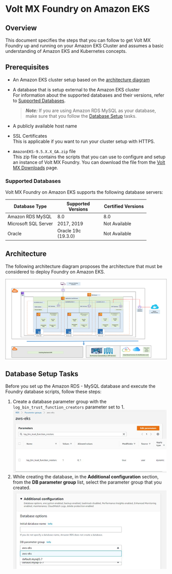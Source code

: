 
# Volt MX Foundry on Amazon EKS

## <a name="Overview"></a>Overview

This document specifies the steps that you can follow to get Volt MX Foundry up and running on your Amazon EKS Cluster and assumes a basic understanding of Amazon EKS and Kubernetes concepts.


## <a name="Prerequisites"></a>Prerequisites

*   An Amazon EKS cluster setup based on the [architecture diagram](#Architecture)
*   A database that is setup external to the Amazon EKS cluster  
    For information about the supported databases and their versions, refer to [Supported Databases](#Databases).  

    >  ***Note:*** If you are using Amazon RDS MySQL as your database, make sure that you follow the [Database Setup](#Database) tasks.

*   A publicly available host name
*   SSL Certificates  
    This is applicable if you want to run your cluster setup with HTTPS.
*   `AmazonEKS-9.5.X.X_GA.zip` file  
    This zip file contains the scripts that you can use to configure and setup an instance of Volt MX Foundry. You can download the file from the [Volt MX Downloads](https://hclsoftware.flexnetoperations.com/flexnet/operationsportal/entitledDownloadFile.action?downloadPkgId=HCL_Volt_Foundry_v9.2.x&orgId=HCL&fromRecentFile=false&fromRecentPkg=true&fromDL=false) page.


### <a name="Databases"></a>Supported Databases

Volt MX Foundry on Amazon EKS supports the following database servers:

<table cellspacing="0" style="margin-left: 0;margin-right: auto;width: 441px;"><colgroup><col style="width: 183px;"> <col style="width: 165px;"> <col style="width: 165px;"></colgroup>

<thead>

<tr>

<th scope="col">Database Type</th>

<th scope="col">Supported Versions</th>

<th scope="col">Certified Versions</th>

</tr>

</thead>

<tbody>

<tr>

<td style="text-align: left;">Amazon RDS MySQL</td>

<td>8.0</td>

<td>8.0</td>

</tr>

<tr>

<td style="text-align: left;">Microsoft SQL Server</td>

<td>2017, 2019</td>

<td>Not Available</td>

</tr>

<tr>

<td style="text-align: left;">Oracle</td>

<td>Oracle 19c (19.3.0)</td>

<td>Not Available</td>

</tr>

</tbody>

</table>

## <a name="Architecture"></a>Architecture

The following architecture diagram proposes the architecture that must be considered to deploy Foundry on Amazon EKS.

![](Resources/Images/FoundryOnEKS_Architecture.png)

## <a name="Database"></a>Database Setup Tasks

Before you set up the Amazon RDS - MySQL database and execute the Foundry database scripts, follow these steps:

1.  Create a database parameter group with the `log_bin_trust_function_creators` parameter set to 1.  
    ![](Resources/Images/FoundryOnEKS_DB_Params.png)
2.  While creating the database, in the **Additional configuration** section, from the **DB parameter group** list, select the parameter group that you created.  
    ![](Resources/Images/FoundryOnEKS_DB_Params_Associate.png)

